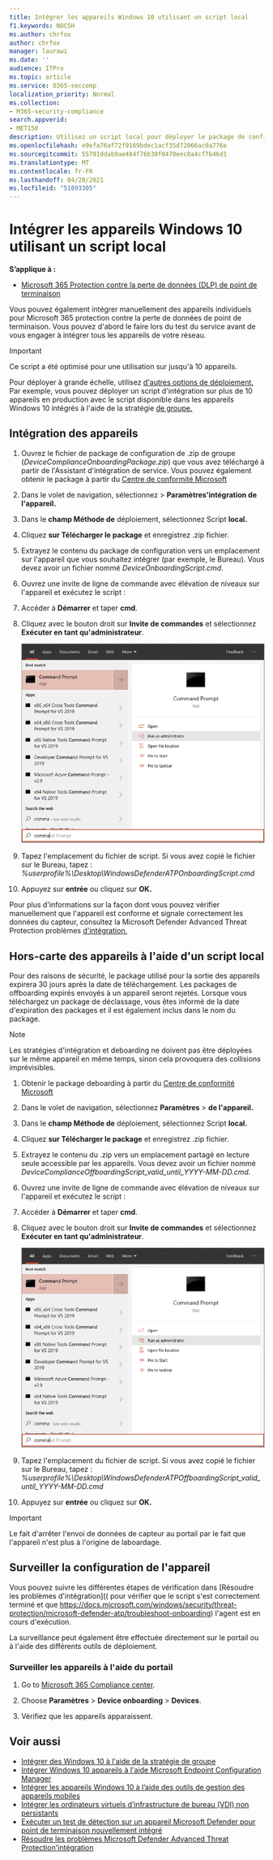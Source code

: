 ```yaml
---
title: Intégrer les appareils Windows 10 utilisant un script local
f1.keywords: NOCSH
ms.author: chrfox
author: chrfox
manager: laurawi
ms.date: ''
audience: ITPro
ms.topic: article
ms.service: O365-seccomp
localization_priority: Normal
ms.collection:
- M365-security-compliance
search.appverid:
- MET150
description: Utilisez un script local pour déployer le package de configuration sur les appareils afin qu'ils soient intégrés au service.
ms.openlocfilehash: e9efa76af72f9169bdec1acf35d72066ac0a776e
ms.sourcegitcommit: 55791ddab9ae484f76b30f0470eec8a4cf7b46d1
ms.translationtype: MT
ms.contentlocale: fr-FR
ms.lasthandoff: 04/20/2021
ms.locfileid: "51893305"
---
```

# <a name="onboard-windows-10-devices-using-a-local-script"></a>Intégrer les appareils Windows 10 utilisant un script local

**S’applique à :**

- [Microsoft 365 Protection contre la perte de données (DLP) de point de terminaison](./endpoint-dlp-learn-about.md)

Vous pouvez également intégrer manuellement des appareils individuels pour Microsoft 365 protection contre la perte de données de point de terminaison. Vous pouvez d'abord le faire lors du test du service avant de vous engager à intégrer tous les appareils de votre réseau.

> [!IMPORTANT]
> Ce script a été optimisé pour une utilisation sur jusqu'à 10 appareils.
>
> Pour déployer à grande échelle, utilisez [d'autres options de déploiement.](dlp-configure-endpoints.md) Par exemple, vous pouvez déployer un script d'intégration sur plus de 10 appareils en production avec le script disponible dans les appareils Windows 10 intégrés à l'aide de la stratégie [de groupe.](dlp-configure-endpoints-gp.md)

## <a name="onboard-devices"></a>Intégration des appareils
 
1.  Ouvrez le fichier de package de configuration de .zip de groupe (*DeviceComplianceOnboardingPackage.zip*) que vous avez téléchargé à partir de l'Assistant d'intégration de service. Vous pouvez également obtenir le package à partir du [Centre de conformité Microsoft](https://compliance.microsoft.com)

2. Dans le volet de navigation, sélectionnez  >  **Paramètres'intégration de l'appareil.**

3. Dans le **champ Méthode de** déploiement, sélectionnez Script **local.**

4. Cliquez **sur Télécharger le package** et enregistrez .zip fichier.
  
5. Extrayez le contenu du package de configuration vers un emplacement sur l'appareil que vous souhaitez intégrer (par exemple, le Bureau). Vous devez avoir un fichier nommé *DeviceOnboardingScript.cmd*.

6.  Ouvrez une invite de ligne de commande avec élévation de niveaux sur l'appareil et exécutez le script :

7.  Accéder à **Démarrer** et taper **cmd**.

8.  Cliquez avec le bouton droit sur **Invite de commandes** et sélectionnez **Exécuter en tant qu'administrateur**.

    ![Menu Démarrer de la fenêtre pointant sur Exécuter en tant qu'administrateur](../media/dlp-run-as-admin.png)

9.  Tapez l'emplacement du fichier de script. Si vous avez copié le fichier sur le Bureau, tapez : *%userprofile%\Desktop\WindowsDefenderATPOnboardingScript.cmd*

10.  Appuyez sur **entrée** ou cliquez sur **OK.**

Pour plus d'informations sur la façon dont vous pouvez vérifier manuellement que l'appareil est conforme et signale correctement les données du capteur, consultez la Microsoft Defender Advanced Threat Protection problèmes [d'intégration.](/windows/security/threat-protection/microsoft-defender-atp/troubleshoot-onboarding)

## <a name="offboard-devices-using-a-local-script"></a>Hors-carte des appareils à l'aide d'un script local
Pour des raisons de sécurité, le package utilisé pour la sortie des appareils expirera 30 jours après la date de téléchargement. Les packages de offboarding expirés envoyés à un appareil seront rejetés. Lorsque vous téléchargez un package de déclassage, vous êtes informé de la date d'expiration des packages et il est également inclus dans le nom du package.

> [!NOTE]
> Les stratégies d'intégration et deboarding ne doivent pas être déployées sur le même appareil en même temps, sinon cela provoquera des collisions imprévisibles.

1. Obtenir le package deboarding à partir du [Centre de conformité Microsoft](https://compliance.microsoft.com)

2. Dans le volet de navigation, sélectionnez **Paramètres**  >  **de l'appareil.**

3. Dans le **champ Méthode de** déploiement, sélectionnez Script **local.**

4. Cliquez **sur Télécharger le package** et enregistrez .zip fichier.

5. Extrayez le contenu du .zip vers un emplacement partagé en lecture seule accessible par les appareils. Vous devez avoir un fichier nommé *DeviceComplianceOffboardingScript_valid_until_YYYY-MM-DD.cmd*.

6.  Ouvrez une invite de ligne de commande avec élévation de niveaux sur l'appareil et exécutez le script :

7.  Accéder à **Démarrer** et taper **cmd**.

8.  Cliquez avec le bouton droit sur **Invite de commandes** et sélectionnez **Exécuter en tant qu'administrateur**.

    ![Menu Démarrer de la fenêtre pointant sur Exécuter en tant qu'administrateur](../media/dlp-run-as-admin.png)

9.  Tapez l'emplacement du fichier de script. Si vous avez copié le fichier sur le Bureau, tapez : *%userprofile%\Desktop\WindowsDefenderATPOffboardingScript_valid_until_YYYY-MM-DD.cmd*

10.  Appuyez sur **entrée** ou cliquez sur **OK.**

> [!IMPORTANT]
> Le fait d'arrêter l'envoi de données de capteur au portail par le fait que l'appareil n'est plus à l'origine de laboardage.


## <a name="monitor-device-configuration"></a>Surveiller la configuration de l'appareil
Vous pouvez suivre les différentes étapes de vérification dans [Résoudre les problèmes d'intégration](( pour vérifier que le script s'est correctement terminé et que https://docs.microsoft.com/windows/security/threat-protection/microsoft-defender-atp/troubleshoot-onboarding) l'agent est en cours d'exécution.

La surveillance peut également être effectuée directement sur le portail ou à l'aide des différents outils de déploiement.

### <a name="monitor-devices-using-the-portal"></a>Surveiller les appareils à l'aide du portail
1. Go to [Microsoft 365 Compliance center](https://compliance.microsoft.com).

2. Choose **Paramètres**  >  **Device onboarding**  >  **Devices**.

3. Vérifiez que les appareils apparaissent.


## <a name="related-topics"></a>Voir aussi
- [Intégrer des Windows 10 à l'aide de la stratégie de groupe](dlp-configure-endpoints-gp.md)
- [Intégrer Windows 10 appareils à l'aide Microsoft Endpoint Configuration Manager](dlp-configure-endpoints-sccm.md)
- [Intégrer les appareils Windows 10 à l’aide des outils de gestion des appareils mobiles](dlp-configure-endpoints-mdm.md)
- [Intégrer les ordinateurs virtuels d’infrastructure de bureau (VDI) non persistants](dlp-configure-endpoints-vdi.md)
- [Exécuter un test de détection sur un appareil Microsoft Defender pour point de terminaison nouvellement intégré](/windows/security/threat-protection/microsoft-defender-atp/run-detection-test)
- [Résoudre les problèmes Microsoft Defender Advanced Threat Protection'intégration](/windows/security/threat-protection/microsoft-defender-atp/troubleshoot-onboarding)